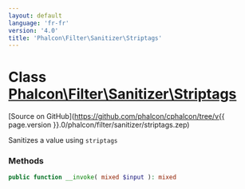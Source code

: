 ```yaml
---
layout: default
language: 'fr-fr'
version: '4.0'
title: 'Phalcon\Filter\Sanitizer\Striptags'
---
```


# Class [Phalcon\Filter\Sanitizer\Striptags](Phalcon_Filter_Sanitizer_Striptags)

[Source on GitHub](https://github.com/phalcon/cphalcon/tree/v{{ page.version }}.0/phalcon/filter/sanitizer/striptags.zep)

Sanitizes a value using `striptags`

### Methods

```php
public function __invoke( mixed $input ): mixed
```